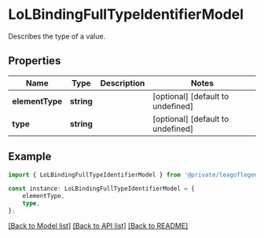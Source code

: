 # LoLBindingFullTypeIdentifierModel

Describes the type of a value.

## Properties

Name | Type | Description | Notes
------------ | ------------- | ------------- | -------------
**elementType** | **string** |  | [optional] [default to undefined]
**type** | **string** |  | [optional] [default to undefined]

## Example

```typescript
import { LoLBindingFullTypeIdentifierModel } from '@private/leagoflegends-client';

const instance: LoLBindingFullTypeIdentifierModel = {
    elementType,
    type,
};
```

[[Back to Model list]](../README.md#documentation-for-models) [[Back to API list]](../README.md#documentation-for-api-endpoints) [[Back to README]](../README.md)
